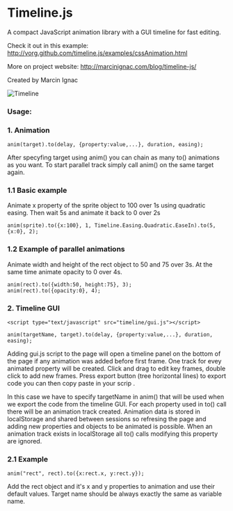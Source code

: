 # Timeline.js

A compact JavaScript animation library with a GUI timeline for fast editing.
                    
Check it out in this example: http://vorg.github.com/timeline.js/examples/cssAnimation.html

More on project website: http://marcinignac.com/blog/timeline-js/

Created by Marcin Ignac

![Timeline](http://vorg.github.com/timeline.js/screenshots/timeline.png)

### Usage:

### 1. Animation
   
<script type="text/javascript" src="timeline/timeline.js"></script>   
   
	anim(target).to(delay, {property:value,...}, duration, easing);    

After specyfing target using anim() you can chain as many to() 
animations as you want. To start parallel track simply call 
anim() on the same target again.

### 1.1 Basic example

Animate x property of the sprite object to 100 over 1s using 
quadratic easing. Then wait 5s and animate it back to 0 over 2s  

	anim(sprite).to({x:100}, 1, Timeline.Easing.Quadratic.EaseIn).to(5, {x:0}, 2);

### 1.2 Example of parallel animations

Animate width and height of the rect object to 50 and 75 over 3s.
At the same time animate opacity to 0 over 4s.

	anim(rect).to({width:50, height:75}, 3);
	anim(rect).to({opacity:0}, 4); 
   
### 2. Timeline GUI    

	<script type="text/javascript" src="timeline/gui.js"></script>   

	anim(targetName, target).to(delay, {property:value,...}, duration, easing);
	
Adding gui.js script to the page will open a timeline panel on the 
bottom of the page if any animation was added before first frame. One
track for evey animated property will be created. Click and drag to 
edit key frames, double click to add new frames. Press export button 
(tree horizontal lines) to export code you can then copy paste in
your scrip	.   

In this case we have to specify targetName in anim() that will be
used when we export the code from the timeline GUI. For each property 
used in to() call there will be an animation track created. Animation
data is stored in localStorage and shared between sessions so 
refresing the page and adding new properties and objects to be 
animated is possible. When an animation track exists in localStorage 
all to() calls modifying this property are ignored.   


### 2.1 Example

	anim("rect", rect).to({x:rect.x, y:rect.y});

Add the rect object and it's x and y properties to animation and use
their default values. Target name should be always exactly the same as 
variable name.  

       